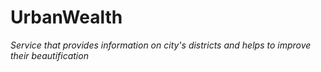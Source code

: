 # UrbanWealth

*Service that provides information on city's districts and helps to improve their beautification*